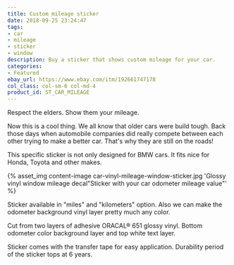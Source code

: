 ```yaml
---
title: Custom mileage sticker
date: 2018-09-25 23:24:47
tags:
- car
- mileage
- sticker
- window
description: Buy a sticker that shows custom mileage for your car.
categories:
- Featured
ebay_url: https://www.ebay.com/itm/192661747178
col_class: col-sm-6 col-md-4
product_id: ST_CAR_MILEAGE
---
```


Respect the elders. Show them your mileage.

<!-- more -->
<!-- {% asset_img content-image custom-car-mileage-sticker-black.jpg 'Custom mileage sticker for any car model"Vinyl car sticker with your mileage"' %} -->

Now this is a cool thing. We all know that older cars were build tough. Back those days when automobile companies did really compete between each other trying to make a better car. That's why they are still on the roads!

This specific sticker is not only designed for BMW cars. It fits nice for Honda, Toyota and other makes.

{% asset_img content-image car-vinyl-mileage-window-sticker.jpg 'Glossy vinyl window mileage decal"Sticker with your car odometer mileage value"' %}

Sticker available in "miles" and "kilometers" option. Also we can make the odometer background vinyl layer pretty much any color.

Cut from two layers of adhesive ORACAL® 651 glossy vinyl. Bottom odometer color background layer and top white text layer.

Sticker comes with the transfer tape for easy application. Durability period of the sticker tops at 6 years.
